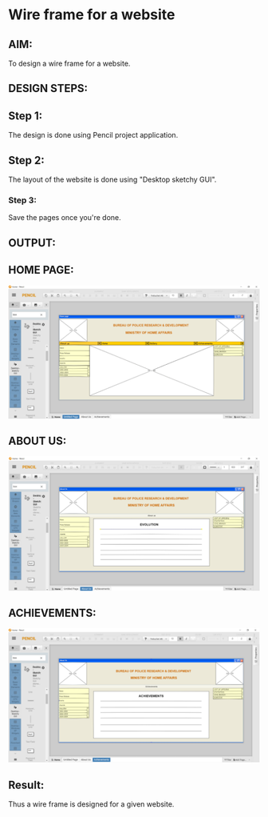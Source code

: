 # Wire frame for a website

## AIM:
To design a wire frame for a website.

## DESIGN STEPS:

 ## Step 1:
The design is done using Pencil project application.

## Step 2:
The layout of the website is done using "Desktop sketchy GUI".

### Step 3:
Save the pages once you're done.
## OUTPUT:
## HOME PAGE:
![OUTPUT](./W1.PNG)
## ABOUT US:
![OUTPUT](./W2.PNG)
## ACHIEVEMENTS:
![OUTPUT](./W3.PNG)


## Result:
Thus a wire frame is designed for a given website.
